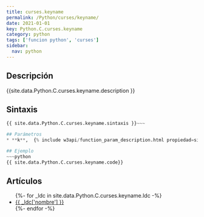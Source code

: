 ```yaml
---
title: curses.keyname
permalink: /Python/curses/keyname/
date: 2021-01-01
key: Python.C.curses.keyname
category: python
tags: ['funcion python', 'curses']
sidebar: 
  nav: python
---
```


## Descripción
{{site.data.Python.C.curses.keyname.description }}

## Sintaxis
~~~python
{{ site.data.Python.C.curses.keyname.sintaxis }}~~~

## Parámetros
* **k**,  {% include w3api/function_param_description.html propiedad=site.data.Python.C.curses.keyname valor="k" %}

## Ejemplo
~~~python
{{ site.data.Python.C.curses.keyname.code}}
~~~

## Artículos
<ul>
{%- for _ldc in site.data.Python.C.curses.keyname.ldc -%}
   <li>
       <a href="{{_ldc['url'] }}">{{ _ldc['nombre'] }}</a>
   </li>
{%- endfor -%}
</ul>
